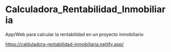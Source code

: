 # Calculadora_Rentabilidad_Inmobiliaria
App/Web para calcular la rentabilidad en un proyecto inmobiliario

https://calduladora-rentabilidad-inmobiliaria.netlify.app/
